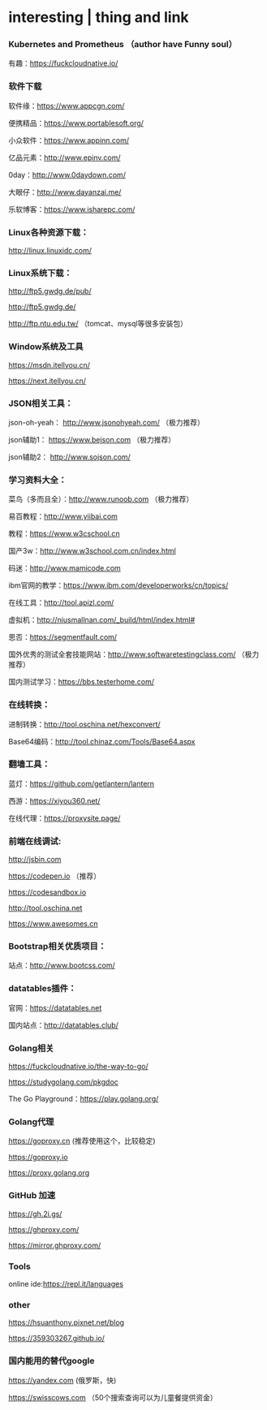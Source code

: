 # interesting | thing and link


### Kubernetes and Prometheus （author have Funny soul）
有趣：https://fuckcloudnative.io/


### 软件下载
软件缘：https://www.appcgn.com/

便携精品：https://www.portablesoft.org/

小众软件：https://www.appinn.com/

亿品元素：http://www.epinv.com/

0day：http://www.0daydown.com/

大眼仔：http://www.dayanzai.me/

乐软博客：https://www.isharepc.com/


### Linux各种资源下载：
http://linux.linuxidc.com/


### Linux系统下载：
http://ftp5.gwdg.de/pub/

http://ftp5.gwdg.de/

http://ftp.ntu.edu.tw/ （tomcat、mysql等很多安装包）


### Window系统及工具
https://msdn.itellyou.cn/

https://next.itellyou.cn/



### JSON相关工具：
json-oh-yeah： http://www.jsonohyeah.com/ （极力推荐）

json辅助1： https://www.bejson.com （极力推荐）

json辅助2： http://www.sojson.com/


### 学习资料大全：
菜鸟（多而且全）：http://www.runoob.com （极力推荐）

易百教程：http://www.yiibai.com

教程：https://www.w3cschool.cn

国产3w：http://www.w3school.com.cn/index.html

码迷：http://www.mamicode.com

ibm官网的教学：https://www.ibm.com/developerworks/cn/topics/

在线工具：http://tool.apizl.com/

虚拟机：http://niusmallnan.com/_build/html/index.html#

思否：https://segmentfault.com/

国外优秀的测试全套技能网站：http://www.softwaretestingclass.com/ （极力推荐）

国内测试学习：https://bbs.testerhome.com/


### 在线转换：
进制转换：http://tool.oschina.net/hexconvert/

Base64编码：http://tool.chinaz.com/Tools/Base64.aspx


### 翻墙工具：
蓝灯：https://github.com/getlantern/lantern

西游：https://xiyou360.net/

在线代理：https://proxysite.page/


### 前端在线调试:
http://jsbin.com

https://codepen.io （推荐）

https://codesandbox.io

http://tool.oschina.net

https://www.awesomes.cn


### Bootstrap相关优质项目：
站点：http://www.bootcss.com/


### datatables插件：
官网：https://datatables.net

国内站点：http://datatables.club/


### Golang相关
https://fuckcloudnative.io/the-way-to-go/

https://studygolang.com/pkgdoc

The Go Playground：https://play.golang.org/


### Golang代理
https://goproxy.cn (推荐使用这个，比较稳定)

https://goproxy.io

https://proxy.golang.org


### GitHub 加速
https://gh.2i.gs/

https://ghproxy.com/

https://mirror.ghproxy.com/


### Tools
online ide:https://repl.it/languages

### other
https://hsuanthony.pixnet.net/blog

https://359303267.github.io/


### 国内能用的替代google
https://yandex.com (俄罗斯，快)

https://swisscows.com （50个搜索查询可以为儿童餐提供资金）
